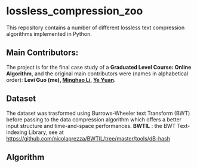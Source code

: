 # lossless_compression_zoo
This repository contains a number of different lossless text compression algorithms implemented in Python.

## Main Contributors:
The project is for the final case study of a __Graduated Level Course: Online Algorithm__, and the original main contributors were (names in alphabetical order):
**Levi Guo (me), [Minghao Li](https://github.com/MingoLi), [Ye Yuan](https://github.com/LongWinter).**

## Dataset
The dataset was trasformed using Burrows-Wheeler text Transform (BWT) before passing to the data compression algorithm which offers a better input structure and time-and-space performances. 
**BWTIL** : the BWT Text-indexing Library, see at https://github.com/nicolaprezza/BWTIL/tree/master/tools/dB-hash

## Algorithm 
